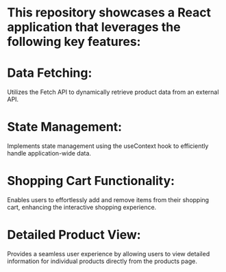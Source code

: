 # This repository showcases a React application that leverages the following key features:

# Data Fetching:
Utilizes the Fetch API to dynamically retrieve product data from an external API.

# State Management:
Implements state management using the useContext hook to efficiently handle application-wide data.

# Shopping Cart Functionality:
Enables users to effortlessly add and remove items from their shopping cart, enhancing the interactive shopping experience.

# Detailed Product View:
Provides a seamless user experience by allowing users to view detailed information for individual products directly from the products page.
